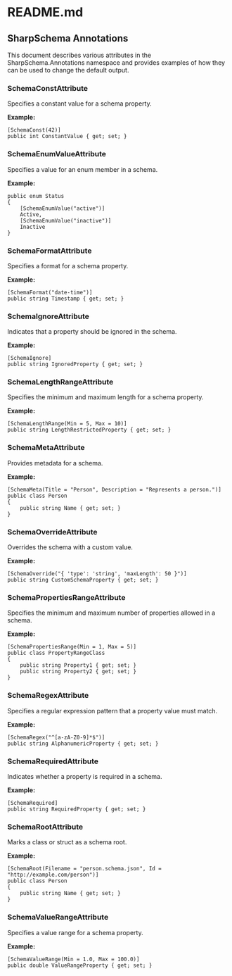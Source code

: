 # README.md

## SharpSchema Annotations

This document describes various attributes in the SharpSchema.Annotations namespace and provides examples of how they can be used to change the default output.

### SchemaConstAttribute

Specifies a constant value for a schema property.

**Example:**

```
[SchemaConst(42)]
public int ConstantValue { get; set; }
```

### SchemaEnumValueAttribute

Specifies a value for an enum member in a schema.

**Example:**

```
public enum Status
{
    [SchemaEnumValue("active")]
    Active,
    [SchemaEnumValue("inactive")]
    Inactive
}
```

### SchemaFormatAttribute

Specifies a format for a schema property.

**Example:**

```
[SchemaFormat("date-time")]
public string Timestamp { get; set; }
```

### SchemaIgnoreAttribute

Indicates that a property should be ignored in the schema.

**Example:**

```
[SchemaIgnore]
public string IgnoredProperty { get; set; }
```

### SchemaLengthRangeAttribute

Specifies the minimum and maximum length for a schema property.

**Example:**

```
[SchemaLengthRange(Min = 5, Max = 10)]
public string LengthRestrictedProperty { get; set; }
```

### SchemaMetaAttribute

Provides metadata for a schema.

**Example:**

```
[SchemaMeta(Title = "Person", Description = "Represents a person.")]
public class Person
{
    public string Name { get; set; }
}
```

### SchemaOverrideAttribute

Overrides the schema with a custom value.

**Example:**

```
[SchemaOverride("{ 'type': 'string', 'maxLength': 50 }")]
public string CustomSchemaProperty { get; set; }
```

### SchemaPropertiesRangeAttribute

Specifies the minimum and maximum number of properties allowed in a schema.

**Example:**

```
[SchemaPropertiesRange(Min = 1, Max = 5)]
public class PropertyRangeClass
{
    public string Property1 { get; set; }
    public string Property2 { get; set; }
}
```

### SchemaRegexAttribute

Specifies a regular expression pattern that a property value must match.

**Example:**

```
[SchemaRegex("^[a-zA-Z0-9]*$")]
public string AlphanumericProperty { get; set; }
```

### SchemaRequiredAttribute

Indicates whether a property is required in a schema.

**Example:**

```
[SchemaRequired]
public string RequiredProperty { get; set; }
```

### SchemaRootAttribute

Marks a class or struct as a schema root.

**Example:**

```
[SchemaRoot(Filename = "person.schema.json", Id = "http://example.com/person")]
public class Person
{
    public string Name { get; set; }
}
```

### SchemaValueRangeAttribute

Specifies a value range for a schema property.

**Example:**

```
[SchemaValueRange(Min = 1.0, Max = 100.0)]
public double ValueRangeProperty { get; set; }
```



